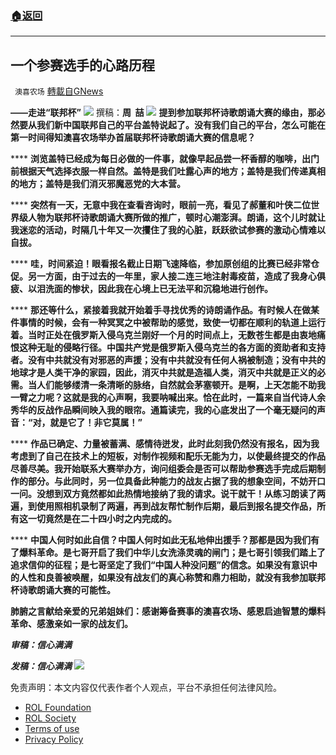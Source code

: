 ###  [:house:返回](README.md)
---


## 一个参赛选手的心路历程
` 澳喜农场` [轉載自GNews](https://gnews.org/zh-hans/2436385/)

**——走进“联邦杯”**
 ![](https://assets.gnews.org/wp-content/uploads/2022/04/image-2608-22.png) 
撰稿：**周  喆**
 ![](https://assets.gnews.org/wp-content/uploads/2022/04/IMG_8686.jpg) 
**提到参加联邦杯诗歌朗诵大赛的缘由，那必然要从我们新中国联邦自己的平台盖特说起了。没有我们自己的平台，怎么可能在第一时间得知澳喜农场举办首届联邦杯诗歌朗诵大赛的信息呢？**
 
**** **浏览盖特已经成为每日必做的一件事，就像早起品尝一杯香醇的咖啡，出门前根据天气选择衣服一样自然。盖特是我们吐露心声的地方；盖特是我们传递真相的地方；盖特是我们消灭邪魔恶党的大本营。**
 
**** **突然有一天，无意中我在查看咨询时，眼前一亮，看见了郝董和叶侠二位世界级人物为联邦杯诗歌朗诵大赛所做的推广，顿时心潮澎湃。朗诵，这个儿时就让我迷恋的活动，时隔几十年又一次攫住了我的心脏，跃跃欲试参赛的激动心情难以自拔。**
 
**** **哇，时间紧迫！眼看报名截止日期飞速降临，参加原创组的比赛已经非常仓促。另一方面，由于过去的一年里，家人接二连三地注射毒疫苗，造成了我身心俱疲、以泪洗面的惨状，因此我在心境上已无法平和沉稳地进行创作。**
 
**** **那还等什么，紧接着我就开始着手寻找优秀的诗朗诵作品。有时候人在做某件事情的时候，会有一种冥冥之中被帮助的感觉，致使一切都在顺利的轨道上运行着。当时正处在俄罗斯入侵乌克兰刚好一个月的时间点上，无数苍生都是由衷地痛恨这种无耻的侵略行径。中国共产党是俄罗斯入侵乌克兰的各方面的资助者和支持者。没有中共就没有对邪恶的声援；没有中共就没有任何人祸被制造；没有中共的地球才是人类干净的家园，因此，消灭中共就是造福人类，消灭中共就是正义的必需。当人们能够缕清一条清晰的脉络，自然就会茅塞顿开。是啊，上天怎能不助我一臂之力呢？这就是我的心声啊，我要呐喊出来。恰在此时，一篇来自当代诗人余秀华的反战作品瞬间映入我的眼帘。通篇读完，我的心底发出了一个毫无疑问的声音：“对，就是它了！非它莫属！”**
 
**** **作品已确定、力量被蓄满、感情待迸发，此时此刻我仍然没有报名，因为我考虑到了自己在技术上的短板，对制作视频和配乐无能为力，以使最终提交的作品尽善尽美。我开始联系大赛举办方，询问组委会是否可以帮助参赛选手完成后期制作的部分。与此同时，另一位具备此种能力的战友占据了我的想象空间，不妨开口一问。没想到双方竟然都如此热情地接纳了我的请求。说干就干！从练习朗读了两遍，到使用照相机录制了两遍，再到战友帮忙制作后期，最后到报名提交作品，所有这一切竟然是在二十四小时之内完成的。**
 
**** **中国人何时如此自信？中国人何时如此无私地伸出援手？那都是因为我们有了爆料革命。是七哥开启了我们中华儿女洗涤灵魂的闸门；是七哥引领我们踏上了追求信仰的征程；是七哥坚定了我们“中国人种没问题”的信念。如果没有意识中的人性和良善被唤醒，如果没有战友们的真心称赞和鼎力相助，就没有我参加联邦杯诗歌朗诵大赛的可能性。**
 
**肺腑之言献给亲爱的兄弟姐妹们：感谢筹备赛事的澳喜农场、感恩启迪智慧的爆料革命、感激亲如一家的战友们。**
 
***审稿：信心满满***
 
***发稿：信心满满***
 ![](https://assets.gnews.org/wp-content/uploads/2022/04/HA-5.jpg) 

免责声明：本文内容仅代表作者个人观点，平台不承担任何法律风险。
  
- [ROL Foundation](https://rolfoundation.org/)
- [ROL Society](https://rolsociety.org/)
- [Terms of use](https://gnews.org/terms-of-use-3/)
- [Privacy Policy](https://gnews.org/privacy-policy/)
